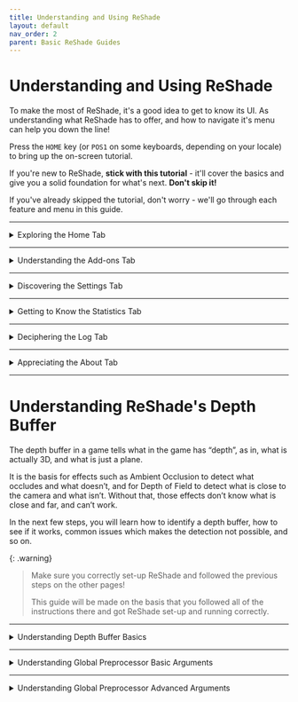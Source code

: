 ```yaml
---
title: Understanding and Using ReShade
layout: default
nav_order: 2
parent: Basic ReShade Guides
---
```


# Understanding and Using ReShade

To make the most of ReShade, it's a good idea to get to know its UI. As understanding what ReShade has to offer, and how to navigate it's menu can help you down the line!

Press the `HOME` key (or `POS1` on some keyboards, depending on your locale) to bring up the on-screen tutorial. 

If you're new to ReShade, **stick with this tutorial** - it'll cover the basics and give you a solid foundation for what's next. **Don't skip it!**

If you've already skipped the tutorial, don't worry - we'll go through each feature and menu in this guide.

---

<details markdown="block" class="details-tree">
<summary>Exploring the Home Tab</summary>

The `Home` tab in ReShade is where all the shaders, and their configurations, are located.

With that in mind, it is one of the most important tabs of ReShade, but it can be complex.

Below will be a breakdown of each part of the `Home` tab to help guide you into understanding what is offered:

---

<details markdown="block" class="details-tree">
<summary>Current Preset</summary>

Let's start by identifying the active preset in ReShade, as shown in the highlighted section below:

![Current Preset](../images/understanding-and-using-reshade/rsui_preset.png)

To the right of the current preset dropdown, you'll find a `+` button. Use this to create a new preset. Next to it, the diskette icon serves to save your preset.

To the left of the current preset dropdown, you'll find `<` and `>` buttons. These buttons switch the current preset to the next avaliable one in the same directory. ReShade will smartly identifie which `.ini` files in your game directory are presets!

When saving your preset, ReShade by default will save presets in the game directory, in a file named `ReShadePreset.ini` unless renamed.

</details>

---

<details markdown="block" class="details-tree">
<summary>Understanding the Technique List</summary>

The highlighted area below shows ReShade's `Technique List` within the `Home` tab:

![Technique List](../images/understanding-and-using-reshade/rsui_effectlist.png)

This section lists all the shaders installed by you or the ReShade Installer. 

It is worth noting that your `Technique List` will likely not look like the image above, as its size can vary depending on the chosen preset and the shader repositories you've installed.

</details>

---

<details markdown="block" class="details-tree">
<summary>Global Pre-processor Definitions</summary>

The `Edit Global Preprocessor Definitions` button, highlighted in the image below, is your gateway to controlling the behavior of effects before they load. Definitions that you set here will act like switches, guiding how shaders function:

![Global Pre-processor Definitions](../images/understanding-and-using-reshade/rsui_globalpreprocessors.png)

Clicking this button above will open a window with two tabs:

* `Global`:

  * Global will be where you can add or edit definitions that apply to all presets.

    ![Global Pre-processor Window](../images/understanding-and-using-reshade/rsui_globalpreprocessors_window.png)

* `Current Preset`:

  * Current Preset will likely not have any definitions by default, however, you can add and remove to apply these to your current preset!

    ![Global Pre-processor Current Preset](../images/understanding-and-using-reshade/rsui_globalpreprocessors_current_preset.png)

{: .note }
When tinkering with these options, it's crucial to know the pre-processor definition's name and range. You can often find this information in the comments of the shaders. To inspect FX files and their contents, consider using advanced text editors like [Notepad++](https://notepad-plus-plus.org/) or [Visual Studio Code](https://code.visualstudio.com/).

</details>

---

<details markdown="block" class="details-tree">
<summary>Understanding Effect Parameters</summary>

The image below shows the effect parameters of shaders:

![Effect Parameters](../images/understanding-and-using-reshade/rsui_effect_params.png)

When you enable a shader in ReShade, its options and parameters appear in the highlighted section above.

Shader parameters are dynamic, meaning that any modifications you make are reflected in real-time, allowing you to see the impact of your changes immediately.

</details>

---

<details markdown="block" class="details-tree">
<summary>Understanding the Reload Button</summary>

The `Reload` button, as highlighted in the image below, instructs ReShade to re-examine the files in the Shaders and Textures folders:

![Reload Button](../images/understanding-and-using-reshade/rsui_reload.png)

By clicking the `Reload` button, you can integrate newly installed effects without needing to restart the game. This feature also reflects any changes made to the shader code during development, making it a handy tool for real-time adjustments of the shader's code!

</details>

---

<details markdown="block" class="details-tree">
<summary>Understanding Performance Mode</summary>

The `Performance Mode` setting, as highlighted in the image below, enhances the efficiency of compilation processes and ReShade's memory operations, reducing performance overhead:

![Performance Mode](../images/understanding-and-using-reshade/rsui_performance_mode.png)

`Performance Mode` will restrict changes made to a shader's parameters.

If you encounter any inconsistencies while using Performance Mode, **always** report them to the shader creator.

</details>

</details>

---

<details markdown="block" class="details-tree">
<summary>Understanding the Add-ons Tab</summary>

The `Add-ons Tab`, as shown in the image below, manages each ReShade Add-on:

![Add-ons Tab](../images/understanding-and-using-reshade/rsui_addons_tab.png)

The `Add-ons` Tab serves as a control panel for managing Add-ons. Each `Add-on` provides additional functionality or enhancements to your installed ReShade shaders. Some `Add-ons` may offer new effects, while others provide tools for fine-tuning existing effects!

The `Add-ons` Tab also allows you to enable or disable individual add-ons and control their arguments.

By default, `Generic Depth` is the only add-on included with the ReShade Installer. However, you can install many other ReShade Add-ons.

In addition to `Generic Depth`, other popular Add-ons include [ShaderToggler - FransBouma](https://github.com/FransBouma/ShaderToggler), [ReShade Effect Shader Toggler - 4lex4nder](https://github.com/4lex4nder/ReshadeEffectShaderToggler), and [AutoHDR - MajorPainTheCactus](https://github.com/MajorPainTheCactus/AutoHDR-ReShade).

We'll explore `Generic Depth` and other add-ons in more detail later, as these complex Add-ons can significantly alter the behavior of each ReShade shader and game they are applied to - they are powerful tools that can inject any developer's code into the game!

</details>

---

<details markdown="block" class="details-tree">
<summary>Discovering the Settings Tab</summary>

The `Settings` tab, depicted in the image below, allows you to adjust variousReShade settings — such as directories for Shaders, keys for menu access, FPS meter configurations, theme settings, and more:

![Settings Tab](../images/understanding-and-using-reshade/rsui_settings_tab.png)

Below are dropdowns that provide information about the key settings, per dropdown in ReShade, you can adjust within the ReShade `Settings` Tab:

---

<details markdown="block" class="details-tree">
<summary>General Menu</summary>

1. `Keybindings`: 

    * Here, you can set the keybindings for various actions in ReShade, allowing you to customize the controls:

      * `Overlay key`:

      * `Effect toggle key`

      * `Effect reload key`

      * `Performance mode toggle key`

      * `Previous preset key`

      * `Next preset key`

2. `Preset transition duration`:

    * This setting allows you to change the transition between preset files, counted in milliseconds. Remember, 1 second equals 1000 milliseconds!

3. `Input processing`:

    * This setting lets users change the default behavior of ReShade's input control:

      * `Pass on all input` - Allows your game to also receive inputs from your keyboard and mouse, regardless of where they are on the game window.

      * `Block input when cursor is on overlay` - Allows the game to receive inputs from your keyboard and mouse only when they are off of the ReShade UI.

      * `Block all input when overlay is visible` (default option) - Disallows the game to receive all inputs from your keyboard and mouse when the ReShade overlay is active.

4. `Start-up preset`:

    * This argument allows ReShade to utilize a preset to use once your game has started. By default, ReShade loads the last used preset from the user. You can change this behavior by defining a preset file path.

5. `Effect...` and `Texture search paths`: 

    * These settings allow you to specify where ReShade should look for shader files. You can add multiple directories, and ReShade will search all of them when looking for shaders.

    * The default options are:

      * `Effect search paths` - `.\ReShade-Shaders\Shaders\**`

      * `Texture search paths` - `.\ReShade-Shaders\Textures\**`

6. `Load only enabled effects`:

    * This option ensures that only the shaders enabled in your current ReShade preset are loaded. It can prevent issues with conflicting files/techniques from other shaders and reduce the compile time needed at the start of ReShade.

7. `Clear effect cache`:

    * This option allows you to clear the cache for the compiled shaders in ReShade. It can be useful for resolving issues with shaders.

</details>

---

<details markdown="block" class="details-tree">
<summary>Screenshots Menu</summary>

1. `Screenshot key`

2. `Screenshot path`:

    * This option sets the location where ReShade saves screenshots. By default, it's set to `.\`, meaning ReShade will save screenshots in the directory where the ReShade binary `.dll` file is located.

3. `Screenshot name`:

    * This advanced option lets you specify the naming convention for screenshots. It uses macros to include real-time data in the screenshot name. The available macros are:

        * %AppName% - Current application name.

        * %PresetName% - Name of the applied preset at the moment of the screenshot.

        * %Date% - Current date (in '%s' or seconds format).

          * %DateYear%, %DateMonth%, %DateDay% - Year, month, and day components of the current date.

        * %Time% - Current time (in '%s' or seconds format).

          * %TimeHour%, %TimeMinute%, %TimeSecond%, %TimeMS% - Hour, minute, second, and millisecond components of the current time.

        * %Count% - Number of screenshots taken in the current session.

4. `Screenshot format`:

    * This option lets you change the file extension and compression processing for your screenshots. The available formats are:

      * `Bitmap (*.bmp)` - Choose this for a lossless file that's easy to edit but takes up more space. This format isn't ideal for online sharing. If selected, you can enable `Clear alpha channel` to remove the image's transparency layer if shaders support creating alpha channels.

      * `Portable Network Graphics (*.png)` - Choose this for a lossy file that's almost identical to the original and good for online sharing. This is the default option in ReShade. If selected, you can enable `Clear alpha channel`.

      * `JPEG (*.jpeg)` - Choose this for a compressed file that saves on storage and bandwidth but isn't as close to the original. If selected, you can adjust the compression quality.

5. `Save current preset file`:

    * This option lets you save the preset used when the screenshot is taken.

6. `Save before and after images`:

    * This option lets you take two screenshots of the same frame: one without ReShade and one with ReShade.

7. `Save separate image with the overlay visible`:

    * This option lets you save a separate image with the ReShade UI, useful for troubleshooting.

8. `Screenshot sound`:

    * This option lets you choose a `.wav` file to play when you take a screenshot.

9. `Post-save command`:

    * This option is highly advanced, and allows the users to port their screenshots into external software in order to edit upon saving.
    
      * The option is specifically for pointing to the executable that you will be utilizing.

10. `Post-save command arguments`:

    * This option lets you specify arguments for the executable provided in `Post-save command`. Supported macros include:

      * %AppName% - Current application name.

      * %PresetName% - Name of the preset applied when the screenshot was taken.

      * %Date% - Current date (in '%s' or seconds format).

        * %DateYear%, %DateMonth%, %DateDay% - Year, month, and day components of the current date.

      * %Time% - Current time (in '%s' or seconds format).

        * %TimeHour%, %TimeMinute%, %TimeSecond%, %TimeMS% - Hour, minute, second, and millisecond components of the current time.

      * %TargetPath% - Full path of the screenshot file.

      * %TargetDir% - Directory of the screenshot file.

      * %TargetFileName% - Full name of the screenshot file.

      * %TargetExt% - Extension of the screenshot file.

      * %TargetName% - Name of the screenshot file without the extension.

      * %Count% - Number of screenshots taken in the current session.

11. `Post-save command working directory`:

    * This option lets you define the directory for the Post-save processing software.

12. `Hide post-save command window`:

    * This toggle lets you choose whether to show or hide the window of the Post-save processing application. By default, this option is off, so the program window is visible.

</details>

---

<details markdown="block" class="details-tree">
<summary>Overlay & Styling</summary>

1. `Restart tutorial`:

    * This button restarts the ReShade tutorial that appears when you first launch a game with ReShade injected.

2. `Show screenshot message`:

    * This toggle enables or disables the screenshot notification message.

3. `Group effect files with tabs instead of a tree`:

    * This toggle lets you choose between a tree structure or a grouped structure for shader configuration arguments. While a grouped structure can be more organized, the choice is purely preference-based. By default, this option is off, and the tree structure is used.

4. `Global Style`:

    * This option lets you select from several distinct themes for ReShade. Here's what each preset looks like:

      * `Default`:

        ![Default Preset](../images/understanding-and-using-reshade/default.png){: style="max-width:20%" }
      
      * `Dark`:

        ![Dark Preset](../images/understanding-and-using-reshade/dark.png){: style="max-width:20%" }

      * `Light`:

        ![Light Preset](../images/understanding-and-using-reshade/light.png){: style="max-width:20%" }

      * `Solarized Dark`:

        ![Solarized Dark Preset](../images/understanding-and-using-reshade/solarized_dark.png){: style="max-width:20%" }

      * `Solarized Light`:

        ![Solarized Light Preset](../images/understanding-and-using-reshade/solarized_light.png){: style="max-width:20%" }

</details>

</details>

---

<details markdown="block" class="details-tree">
<summary>Getting to Know the Statistics Tab</summary>

![Statistics Tab](../images/understanding-and-using-reshade/rsui_stats_tab.png)

The `Statistics Tab`, as shown in the image, is a powerful tool for monitoring and optimizing the performance of ReShade. It provides detailed information about various aspects of ReShade's operation:

---

* General: 

  * This section provides real-time data on the performance of ReShade and it's shaders - It includes the current frame rate, the time taken to render each frame, and the total number of frames rendered since ReShade was started.

---

* Techniques: 

  * This section shows how much each effect is being used. This can be useful for identifying effects that are consuming a disproportionate amount of resources.

---

* Render Targets & Textures

  * This section provides developers and users with information as to what shaders are doing, what textures they are using or creating, and information about the textures.

---

While the `Statistics Tab` is not typically a frequent stop for casual users, it is an invaluable resource for those creating or analyzing shaders. It provides the detailed performance data needed to optimize shaders and ensure they run smoothly.

</details>

---

<details markdown="block" class="details-tree">
<summary>Deciphering the Log Tab</summary>

![Log Tab](../images/understanding-and-using-reshade/rsui_log_tab.png)

The `Log Tab`, as shown in the image above, is a crucial tool for monitoring ReShade's operations and troubleshooting issues. It provides a detailed log of ReShade's activities that should be able to help you decipher where your issues lie!

If anything in ReShade reports a warning or error, they'll appear in the Log Tab in different colors:

  * YELLOW: Indicates a warning. This usually means that an effect has loaded, but there might be potential for optimization or the effect experienced alterations during the load process.

  * RED: Signals an error. This is typically accompanied by an explanatory note detailing the nature of the error.

If something seems off, it's recommended to share the error text or the entire log file, which is stored in the game directory as `ReShade.log`. However, logs are reset each time the game is restarted. So, be sure to share or save logs before rebooting your game!

</details>

---

<details markdown="block" class="details-tree">
<summary>Appreciating the About Tab</summary>

![About Tab](../images/understanding-and-using-reshade/rsui_about_tab.png)

The `About Tab`, as shown in the image, serves several important functions related to the acknowledgement and recognition of the work behind ReShade:

* ReShade Version

* Contributor Credits

* License Acknowledgements

The `About Tab` is a formal acknowledgment of the collective effort that goes into creating, maintaining, and improving ReShade. It serves as a reminder of the collaborative nature of software development and the importance of giving credit where it's due.

</details>

---

# Understanding ReShade's Depth Buffer

The depth buffer in a game tells what in the game has “depth”, as in, what is actually 3D, and what is just a plane. 

It is the basis for effects such as Ambient Occlusion to detect what occludes and what doesn’t, and for Depth of Field to detect what is close to the camera and what isn’t. Without that, those effects don’t know what is close and far, and can’t work. 

In the next few steps, you will learn how to identify a depth buffer, how to see if it works, common issues which makes the detection not possible, and so on.

{: .warning}
> Make sure you correctly set-up ReShade and followed the previous steps on the other pages! 
> 
> This guide will be made on the basis that you followed all of the instructions there and got ReShade set-up and running correctly.

---

<details markdown="block" class="details-tree">
<summary>Understanding Depth Buffer Basics</summary>

Before diving in, it's crucial to understand what each part and color of the Depth Buffer signifies. 

This section will explain each component, what to look out for, and how to handle each case.

---

{: .warning}
> IMPORTANT: BEFORE PROCEEDING, GO TO YOUR GAME GRAPHICS SETTINGS, AND DISABLE THE FOLLOWING:
>
> * MSAA ANTIALIASING
>
> * SSAA ANTIALIASING
>
> FXAA or TXAA is acceptable, as they don’t erase the depth-buffer information by doing multiple samples

![Depth Buffer Reversed](../images/understanding-and-using-reshade/depth_buffer_reversed_example.png)

If your screen resembles the image above, the shader has loaded correctly and is functioning as expected. 

However, note that we're not quite finished, as there are still some inaccuracies in the displayed details.

{: .important }
> If your shader resembles the images below, it lacks data. You should revisit the previous warning and carefully read about what to disable.
> 
> ![Depth Buffer No Data](../images/understanding-and-using-reshade/depth_buffer_no_data_example.png)
> 
> This image shows what the depth buffer shader looks like without data.
> 
> ![Depth Buffer No Data - Reversed](../images/understanding-and-using-reshade/depth_buffer_no_data_reversed_example.png)
> 
> This image shows what the shader looks like when it lacks data and is reversed.

</details>

---

<details markdown="block" class="details-tree">
<summary>Understanding Global Preprocessor Basic Arguments</summary>

This section will guide you through the basic arguments that are presented to the ReShade Depth Buffer.

---

<details markdown="block" class="details-tree">
<summary>RESHADE_DEPTH_INPUT_IS_REVERSED</summary>

This argument is used when you can see the normals, but the depth image itself is not visible (The first result image should illustrate this perfectly). It usually starts at 1, so setting it to 0 should fix the issue. However, the solution could also be the reverse.

</details>

---

<details markdown="block" class="details-tree">
<summary>RESHADE_DEPTH_INPUT_IS_UPSIDE_DOWN</summary>

As the name suggests, this argument is used when the image displayed by the DisplayDepth shader is upside down. Setting it to 1 should rectify the problem.

</details>

---

<details markdown="block" class="details-tree">
<summary>RESHADE_DEPTH_INPUT_IS_LOGARITHMIC</summary>

This argument is used when the depth buffer displays numerous waves or "stripes". Very FEW games actually utilize this, so it's rare that you'll need to toggle or modify this setting.

</details>

</details>

---

<details markdown="block" class="details-tree">
<summary>Understanding Global Preprocessor Advanced Arguments</summary>

These advanced options will seldom require modification. However, for older games or emulators, you might need to adjust them. Below, you'll find a general description of these arguments.

---

<details markdown="block" class="details-tree">
<summary>RESHADE_DEPTH_INPUT_X_SCALE | RESHADE_DEPTH_INPUT_Y_SCALE</summary>
These arguments modify the depth buffer size (with 1 representing the original size, 2 being double, and so forth) along the horizontal (X) and vertical (Y) axes.

</details>

---

<details markdown="block" class="details-tree">
<summary>RESHADE_DEPTH_LINEARIZATION_FAR_PLANE</summary>
This argument defines the "infinite" distance in the depth buffer. 

The values can be either extremely low or high, so you'll need to experiment to determine the best fit for your specific case.

</details>

---

<details markdown="block" class="details-tree">
<summary>RESHADE_DEPTH_MULTIPLIER</summary>
This argument multiplies the far plane, facilitating the visualization of extremely low or high far plane values.

</details>
</details>
